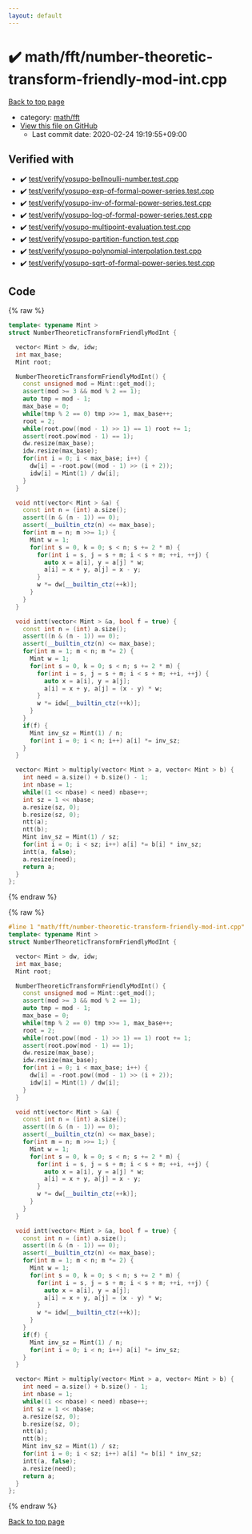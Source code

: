 ```yaml
---
layout: default
---
```


<!-- mathjax config similar to math.stackexchange -->
<script type="text/javascript" async
  src="https://cdnjs.cloudflare.com/ajax/libs/mathjax/2.7.5/MathJax.js?config=TeX-MML-AM_CHTML">
</script>
<script type="text/x-mathjax-config">
  MathJax.Hub.Config({
    TeX: { equationNumbers: { autoNumber: "AMS" }},
    tex2jax: {
      inlineMath: [ ['$','$'] ],
      processEscapes: true
    },
    "HTML-CSS": { matchFontHeight: false },
    displayAlign: "left",
    displayIndent: "2em"
  });
</script>

<script type="text/javascript" src="https://cdnjs.cloudflare.com/ajax/libs/jquery/3.4.1/jquery.min.js"></script>
<script src="https://cdn.jsdelivr.net/npm/jquery-balloon-js@1.1.2/jquery.balloon.min.js" integrity="sha256-ZEYs9VrgAeNuPvs15E39OsyOJaIkXEEt10fzxJ20+2I=" crossorigin="anonymous"></script>
<script type="text/javascript" src="../../../assets/js/copy-button.js"></script>
<link rel="stylesheet" href="../../../assets/css/copy-button.css" />


# :heavy_check_mark: math/fft/number-theoretic-transform-friendly-mod-int.cpp

<a href="../../../index.html">Back to top page</a>

* category: <a href="../../../index.html#f2e6b7734e19ae7657e83160bba9f2e7">math/fft</a>
* <a href="{{ site.github.repository_url }}/blob/master/math/fft/number-theoretic-transform-friendly-mod-int.cpp">View this file on GitHub</a>
    - Last commit date: 2020-02-24 19:19:55+09:00




## Verified with

* :heavy_check_mark: <a href="../../../verify/test/verify/yosupo-bellnoulli-number.test.cpp.html">test/verify/yosupo-bellnoulli-number.test.cpp</a>
* :heavy_check_mark: <a href="../../../verify/test/verify/yosupo-exp-of-formal-power-series.test.cpp.html">test/verify/yosupo-exp-of-formal-power-series.test.cpp</a>
* :heavy_check_mark: <a href="../../../verify/test/verify/yosupo-inv-of-formal-power-series.test.cpp.html">test/verify/yosupo-inv-of-formal-power-series.test.cpp</a>
* :heavy_check_mark: <a href="../../../verify/test/verify/yosupo-log-of-formal-power-series.test.cpp.html">test/verify/yosupo-log-of-formal-power-series.test.cpp</a>
* :heavy_check_mark: <a href="../../../verify/test/verify/yosupo-multipoint-evaluation.test.cpp.html">test/verify/yosupo-multipoint-evaluation.test.cpp</a>
* :heavy_check_mark: <a href="../../../verify/test/verify/yosupo-partition-function.test.cpp.html">test/verify/yosupo-partition-function.test.cpp</a>
* :heavy_check_mark: <a href="../../../verify/test/verify/yosupo-polynomial-interpolation.test.cpp.html">test/verify/yosupo-polynomial-interpolation.test.cpp</a>
* :heavy_check_mark: <a href="../../../verify/test/verify/yosupo-sqrt-of-formal-power-series.test.cpp.html">test/verify/yosupo-sqrt-of-formal-power-series.test.cpp</a>


## Code

<a id="unbundled"></a>
{% raw %}
```cpp
template< typename Mint >
struct NumberTheoreticTransformFriendlyModInt {

  vector< Mint > dw, idw;
  int max_base;
  Mint root;

  NumberTheoreticTransformFriendlyModInt() {
    const unsigned mod = Mint::get_mod();
    assert(mod >= 3 && mod % 2 == 1);
    auto tmp = mod - 1;
    max_base = 0;
    while(tmp % 2 == 0) tmp >>= 1, max_base++;
    root = 2;
    while(root.pow((mod - 1) >> 1) == 1) root += 1;
    assert(root.pow(mod - 1) == 1);
    dw.resize(max_base);
    idw.resize(max_base);
    for(int i = 0; i < max_base; i++) {
      dw[i] = -root.pow((mod - 1) >> (i + 2));
      idw[i] = Mint(1) / dw[i];
    }
  }

  void ntt(vector< Mint > &a) {
    const int n = (int) a.size();
    assert((n & (n - 1)) == 0);
    assert(__builtin_ctz(n) <= max_base);
    for(int m = n; m >>= 1;) {
      Mint w = 1;
      for(int s = 0, k = 0; s < n; s += 2 * m) {
        for(int i = s, j = s + m; i < s + m; ++i, ++j) {
          auto x = a[i], y = a[j] * w;
          a[i] = x + y, a[j] = x - y;
        }
        w *= dw[__builtin_ctz(++k)];
      }
    }
  }

  void intt(vector< Mint > &a, bool f = true) {
    const int n = (int) a.size();
    assert((n & (n - 1)) == 0);
    assert(__builtin_ctz(n) <= max_base);
    for(int m = 1; m < n; m *= 2) {
      Mint w = 1;
      for(int s = 0, k = 0; s < n; s += 2 * m) {
        for(int i = s, j = s + m; i < s + m; ++i, ++j) {
          auto x = a[i], y = a[j];
          a[i] = x + y, a[j] = (x - y) * w;
        }
        w *= idw[__builtin_ctz(++k)];
      }
    }
    if(f) {
      Mint inv_sz = Mint(1) / n;
      for(int i = 0; i < n; i++) a[i] *= inv_sz;
    }
  }

  vector< Mint > multiply(vector< Mint > a, vector< Mint > b) {
    int need = a.size() + b.size() - 1;
    int nbase = 1;
    while((1 << nbase) < need) nbase++;
    int sz = 1 << nbase;
    a.resize(sz, 0);
    b.resize(sz, 0);
    ntt(a);
    ntt(b);
    Mint inv_sz = Mint(1) / sz;
    for(int i = 0; i < sz; i++) a[i] *= b[i] * inv_sz;
    intt(a, false);
    a.resize(need);
    return a;
  }
};

```
{% endraw %}

<a id="bundled"></a>
{% raw %}
```cpp
#line 1 "math/fft/number-theoretic-transform-friendly-mod-int.cpp"
template< typename Mint >
struct NumberTheoreticTransformFriendlyModInt {

  vector< Mint > dw, idw;
  int max_base;
  Mint root;

  NumberTheoreticTransformFriendlyModInt() {
    const unsigned mod = Mint::get_mod();
    assert(mod >= 3 && mod % 2 == 1);
    auto tmp = mod - 1;
    max_base = 0;
    while(tmp % 2 == 0) tmp >>= 1, max_base++;
    root = 2;
    while(root.pow((mod - 1) >> 1) == 1) root += 1;
    assert(root.pow(mod - 1) == 1);
    dw.resize(max_base);
    idw.resize(max_base);
    for(int i = 0; i < max_base; i++) {
      dw[i] = -root.pow((mod - 1) >> (i + 2));
      idw[i] = Mint(1) / dw[i];
    }
  }

  void ntt(vector< Mint > &a) {
    const int n = (int) a.size();
    assert((n & (n - 1)) == 0);
    assert(__builtin_ctz(n) <= max_base);
    for(int m = n; m >>= 1;) {
      Mint w = 1;
      for(int s = 0, k = 0; s < n; s += 2 * m) {
        for(int i = s, j = s + m; i < s + m; ++i, ++j) {
          auto x = a[i], y = a[j] * w;
          a[i] = x + y, a[j] = x - y;
        }
        w *= dw[__builtin_ctz(++k)];
      }
    }
  }

  void intt(vector< Mint > &a, bool f = true) {
    const int n = (int) a.size();
    assert((n & (n - 1)) == 0);
    assert(__builtin_ctz(n) <= max_base);
    for(int m = 1; m < n; m *= 2) {
      Mint w = 1;
      for(int s = 0, k = 0; s < n; s += 2 * m) {
        for(int i = s, j = s + m; i < s + m; ++i, ++j) {
          auto x = a[i], y = a[j];
          a[i] = x + y, a[j] = (x - y) * w;
        }
        w *= idw[__builtin_ctz(++k)];
      }
    }
    if(f) {
      Mint inv_sz = Mint(1) / n;
      for(int i = 0; i < n; i++) a[i] *= inv_sz;
    }
  }

  vector< Mint > multiply(vector< Mint > a, vector< Mint > b) {
    int need = a.size() + b.size() - 1;
    int nbase = 1;
    while((1 << nbase) < need) nbase++;
    int sz = 1 << nbase;
    a.resize(sz, 0);
    b.resize(sz, 0);
    ntt(a);
    ntt(b);
    Mint inv_sz = Mint(1) / sz;
    for(int i = 0; i < sz; i++) a[i] *= b[i] * inv_sz;
    intt(a, false);
    a.resize(need);
    return a;
  }
};

```
{% endraw %}

<a href="../../../index.html">Back to top page</a>

